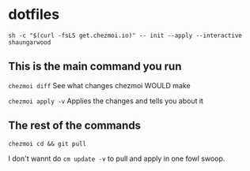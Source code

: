 # dotfiles

`sh -c "$(curl -fsLS get.chezmoi.io)" -- init --apply --interactive shaungarwood`

## This is the main command you run
`chezmoi diff`
See what changes chezmoi WOULD make

`chezmoi apply -v`
Applies the changes and tells you about it 


## The rest of the commands
`chezmoi cd && git pull`

I don't wannt do `cm update -v` to pull and apply in one fowl swoop.
